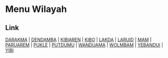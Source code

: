 # Menu Wilayah

## Link

[DARAKMA](https://github.com/gigit-pemilu/pemilu-2024-95-papua-pegunungan/tree/main/pilpres/hitung-suara/sub/95-papua-pegunungan/sub/08-nduga/sub/17-mam/sub/2014-darakma)
 | 
[DENDAMBA](https://github.com/gigit-pemilu/pemilu-2024-95-papua-pegunungan/tree/main/pilpres/hitung-suara/sub/95-papua-pegunungan/sub/08-nduga/sub/17-mam/sub/2009-dendamba)
 | 
[KIBIAREN](https://github.com/gigit-pemilu/pemilu-2024-95-papua-pegunungan/tree/main/pilpres/hitung-suara/sub/95-papua-pegunungan/sub/08-nduga/sub/17-mam/sub/2010-kibiaren)
 | 
[KIBO](https://github.com/gigit-pemilu/pemilu-2024-95-papua-pegunungan/tree/main/pilpres/hitung-suara/sub/95-papua-pegunungan/sub/08-nduga/sub/17-mam/sub/2012-kibo)
 | 
[LAKDA](https://github.com/gigit-pemilu/pemilu-2024-95-papua-pegunungan/tree/main/pilpres/hitung-suara/sub/95-papua-pegunungan/sub/08-nduga/sub/17-mam/sub/2006-lakda)
 | 
[LARUID](https://github.com/gigit-pemilu/pemilu-2024-95-papua-pegunungan/tree/main/pilpres/hitung-suara/sub/95-papua-pegunungan/sub/08-nduga/sub/17-mam/sub/2008-laruid)
 | 
[MAM](https://github.com/gigit-pemilu/pemilu-2024-95-papua-pegunungan/tree/main/pilpres/hitung-suara/sub/95-papua-pegunungan/sub/08-nduga/sub/17-mam/sub/2001-mam)
 | 
[PARUAREM](https://github.com/gigit-pemilu/pemilu-2024-95-papua-pegunungan/tree/main/pilpres/hitung-suara/sub/95-papua-pegunungan/sub/08-nduga/sub/17-mam/sub/2011-paruarem)
 | 
[PUKLE](https://github.com/gigit-pemilu/pemilu-2024-95-papua-pegunungan/tree/main/pilpres/hitung-suara/sub/95-papua-pegunungan/sub/08-nduga/sub/17-mam/sub/2002-pukle)
 | 
[PUTDUMU](https://github.com/gigit-pemilu/pemilu-2024-95-papua-pegunungan/tree/main/pilpres/hitung-suara/sub/95-papua-pegunungan/sub/08-nduga/sub/17-mam/sub/2013-putdumu)
 | 
[WANDUAMA](https://github.com/gigit-pemilu/pemilu-2024-95-papua-pegunungan/tree/main/pilpres/hitung-suara/sub/95-papua-pegunungan/sub/08-nduga/sub/17-mam/sub/2004-wanduama)
 | 
[WOLMBAM](https://github.com/gigit-pemilu/pemilu-2024-95-papua-pegunungan/tree/main/pilpres/hitung-suara/sub/95-papua-pegunungan/sub/08-nduga/sub/17-mam/sub/2003-wolmbam)
 | 
[YEBANDUI](https://github.com/gigit-pemilu/pemilu-2024-95-papua-pegunungan/tree/main/pilpres/hitung-suara/sub/95-papua-pegunungan/sub/08-nduga/sub/17-mam/sub/2007-yebandui)
 | 
[YIBI](https://github.com/gigit-pemilu/pemilu-2024-95-papua-pegunungan/tree/main/pilpres/hitung-suara/sub/95-papua-pegunungan/sub/08-nduga/sub/17-mam/sub/2005-yibi)


